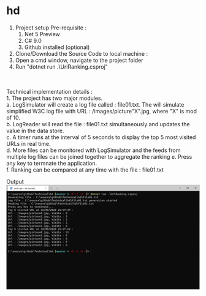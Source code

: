 # hd

1. Project setup Pre-requisite :<br/>
	1. Net 5 Preview<br/>
	2. C# 9.0<br/>
	3. Github installed (optional)<br/>
2. Clone/Download the Source Code to local machine :<br/>
3. Open a cmd window, navigate to the project folder<br/>
4. Run "dotnet run .\UrlRanking.csproj"<br/>
<br/>
<br/>
Technical implementation details : <br/>
1. The project has two major modules. <br/>
	a. LogSimulator will create a log file called : file01.txt. The will simulate simplified W3C log file with URL : /images/picture"X".jpg, where "X" is mod of 10.<br/>
	b. LogReader will read the file : file01.txt simultaneously and updates the value in the data store.<br/>
	c. A timer runs at the interval of 5 seconds to display the top 5 most visited URLs in real time.<br/>
	d. More files can be monitored with LogSimulator and the feeds from multiple log files can be joined together to aggregate the ranking
	e. Press any key to termnate the application.<br/>
	f. Ranking can be compared at any time with the file : file01.txt<br/>

Output
![Output Screenshot](Screenshots/output.jpg?raw=true "Output")